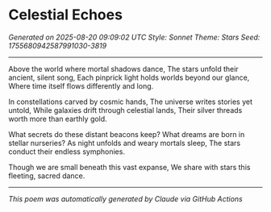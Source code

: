 # Celestial Echoes

*Generated on 2025-08-20 09:09:02 UTC*
*Style: Sonnet*
*Theme: Stars*
*Seed: 1755680942587991030-3819*

---

Above the world where mortal shadows dance,
The stars unfold their ancient, silent song,
Each pinprick light holds worlds beyond our glance,
Where time itself flows differently and long.

In constellations carved by cosmic hands,
The universe writes stories yet untold,
While galaxies drift through celestial lands,
Their silver threads worth more than earthly gold.

What secrets do these distant beacons keep?
What dreams are born in stellar nurseries?
As night unfolds and weary mortals sleep,
The stars conduct their endless symphonies.

Though we are small beneath this vast expanse,
We share with stars this fleeting, sacred dance.

---

*This poem was automatically generated by Claude via GitHub Actions*